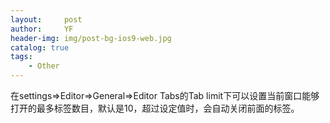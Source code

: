 ```yaml
---
layout:     post
author:     YF
header-img: img/post-bg-ios9-web.jpg
catalog: true
tags:
    - Other
---
```

在settings=>Editor=>General=>Editor Tabs的Tab limit下可以设置当前窗口能够打开的最多标签数目，默认是10，超过设定值时，会自动关闭前面的标签。